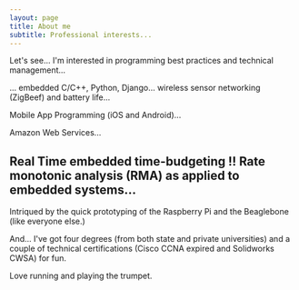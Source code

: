 ```yaml
---
layout: page
title: About me
subtitle: Professional interests...
---
```


Let's see... I'm interested in programming best practices and technical management...

... embedded C/C++, Python, Django... wireless sensor networking (ZigBeef) and battery life...

Mobile App Programming (iOS and Android)...

Amazon Web Services...

## Real Time embedded time-budgeting !! Rate monotonic analysis (RMA) as applied to embedded systems...

Intriqued by the quick prototyping of the Raspberry Pi and the Beaglebone (like everyone else.)

And... I've got four degrees (from both state and private universities) and a couple of technical certifications (Cisco CCNA expired and Solidworks CWSA) for fun.

Love running and playing the trumpet.



